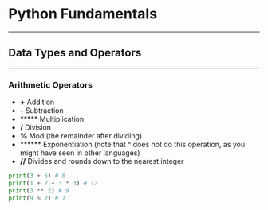 # Python Fundamentals
----


## Data Types and Operators 
---
### Arithmetic Operators

* **+** Addition
* **-** Subtraction
* ***** Multiplication
* **/** Division
* **%** Mod (the remainder after dividing)
* ****** Exponentiation (note that ^ does not do this operation, as you might have seen in other languages)
* **//** Divides and rounds down to the nearest integer

```py
print(3 + 5) # 8
print(1 + 2 + 3 * 3) # 12
print(3 ** 2) # 9
print(9 % 2) # 1
```
